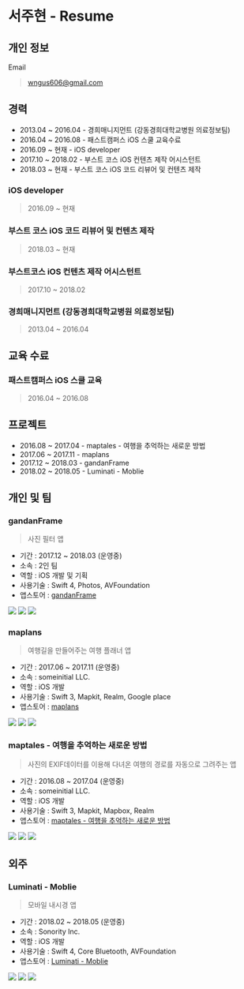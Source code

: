 서주현 - Resume
=========================

개인 정보
----------------

Email
   
> wngus606@gmail.com

## 경력

* 2013.04 ~ 2016.04 - 경희매니지먼트 (강동경희대학교병원 의료정보팀)
* 2016.04 ~ 2016.08 - 패스트캠퍼스 iOS 스쿨 교육수료
* 2016.09 ~ 현재 - iOS developer
* 2017.10 ~ 2018.02 - 부스트 코스 iOS 컨텐츠 제작 어시스턴트
* 2018.03 ~ 현재 - 부스트 코스 iOS 코드 리뷰어 및 컨텐츠 제작

### iOS developer
	
> 2016.09 ~ 현재

### 부스트 코스 iOS 코드 리뷰어 및 컨텐츠 제작

> 2018.03 ~ 현재

### 부스트코스 iOS 컨텐츠 제작 어시스턴트

> 2017.10 ~ 2018.02

### 경희매니지먼트 (강동경희대학교병원 의료정보팀)

> 2013.04 ~ 2016.04

## 교육 수료

### 패스트캠퍼스 iOS 스쿨 교육

> 2016.04 ~ 2016.08

## 프로젝트

* 2016.08 ~ 2017.04 - maptales - 여행을 추억하는 새로운 방법
* 2017.06 ~ 2017.11 - maplans
* 2017.12 ~ 2018.03 - gandanFrame
* 2018.02 ~ 2018.05 - Luminati - Moblie

개인 및 팀
--------

### gandanFrame

> 사진 필터 앱

* 기간 : 2017.12 ~ 2018.03 (운영중)
* 소속 : 2인 팀
* 역할 : iOS 개발 및 기획
* 사용기술 : Swift 4, Photos, AVFoundation
* 앱스토어 : [gandanFrame](https://itunes.apple.com/kr/app/gandanframe/id1353640089?mt=8)

![](image/gandanFrame_0.png)
![](image/gandanFrame_1.png)
![](image/gandanFrame_2.png)

### maplans

> 여행길을 만들어주는 여행 플래너 앱

* 기간 : 2017.06 ~ 2017.11 (운영중)
* 소속 : someinitial LLC.
* 역할 : iOS 개발
* 사용기술 : Swift 3, Mapkit, Realm, Google place
* 앱스토어 : [maplans](https://itunes.apple.com/kr/app/maplans/id1315266637?mt=8)

![](image/maplans_0.png)
![](image/maplans_1.png)
![](image/maplans_2.png)

### maptales - 여행을 추억하는 새로운 방법

> 사진의 EXIF데이터를 이용해 다녀온 여행의 경로를 자동으로 그려주는 앱

* 기간 : 2016.08 ~ 2017.04 (운영중)
* 소속 : someinitial LLC.
* 역할 : iOS 개발
* 사용기술 : Swift 3, Mapkit, Mapbox, Realm
* 앱스토어 : [maptales - 여행을 추억하는 새로운 방법](https://itunes.apple.com/kr/app/maptales-%EC%97%AC%ED%96%89%EC%9D%84-%EC%B6%94%EC%96%B5%ED%95%98%EB%8A%94-%EC%83%88%EB%A1%9C%EC%9A%B4-%EB%B0%A9%EB%B2%95/id1174694057?mt=8)

![](image/maptales_0.png)
![](image/maptales_1.png)
![](image/maptales_2.png)


외주
----

### Luminati - Moblie

> 모바일 내시경 앱

* 기간 : 2018.02 ~ 2018.05 (운영중)
* 소속 : Sonority Inc.
* 역할 : iOS 개발
* 사용기술 : Swift 4, Core Bluetooth, AVFoundation
* 앱스토어 : [Luminati - Moblie](https://itunes.apple.com/us/app/luminati-mobile/id1300475290?mt=8)

![](image/Luminati_0.png)
![](image/Luminati_1.png)
![](image/Luminati_2.png)